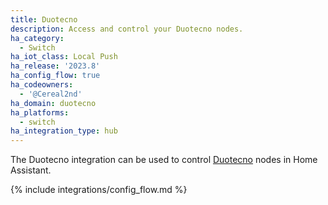 ```yaml
---
title: Duotecno
description: Access and control your Duotecno nodes.
ha_category:
  - Switch
ha_iot_class: Local Push
ha_release: '2023.8'
ha_config_flow: true
ha_codeowners:
  - '@Cereal2nd'
ha_domain: duotecno
ha_platforms:
  - switch
ha_integration_type: hub
---
```


The Duotecno integration can be used to control [Duotecno](https://www.duotecno.be/) nodes in Home Assistant.

{% include integrations/config_flow.md %}

